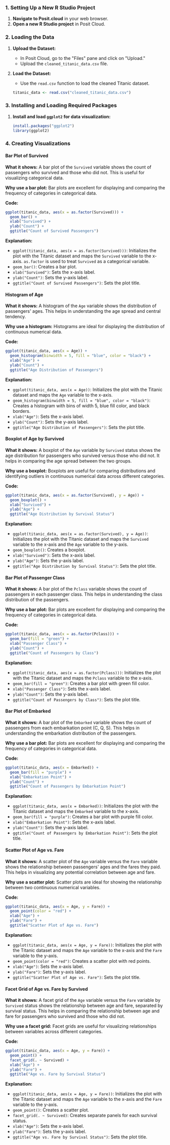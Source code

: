 ### 1. Setting Up a New R Studio Project
1. **Navigate to Posit.cloud** in your web browser.
2. **Open a new R Studio project** in Posit Cloud.

### 2. Loading the Data
1. **Upload the Dataset:**
   - In Posit Cloud, go to the "Files" pane and click on "Upload."
   - Upload the `cleaned_titanic_data.csv` file.

2. **Load the Dataset:**
   - Use the `read.csv` function to load the cleaned Titanic dataset.
   ```r
   titanic_data <- read.csv("cleaned_titanic_data.csv")
   ```

### 3. Installing and Loading Required Packages
1. **Install and load `ggplot2` for data visualization:**
   ```r
   install.packages("ggplot2")
   library(ggplot2)
   ```

### 4. Creating Visualizations

#### Bar Plot of Survived
**What it shows:** A bar plot of the `Survived` variable shows the count of passengers who survived and those who did not. This is useful for visualizing categorical data.

**Why use a bar plot:** Bar plots are excellent for displaying and comparing the frequency of categories in categorical data.

**Code:**
```r
ggplot(titanic_data, aes(x = as.factor(Survived))) +
  geom_bar() +
  xlab("Survived") +
  ylab("Count") +
  ggtitle("Count of Survived Passengers")
```

**Explanation:**
- `ggplot(titanic_data, aes(x = as.factor(Survived)))`: Initializes the plot with the Titanic dataset and maps the `Survived` variable to the x-axis. `as.factor` is used to treat `Survived` as a categorical variable.
- `geom_bar()`: Creates a bar plot.
- `xlab("Survived")`: Sets the x-axis label.
- `ylab("Count")`: Sets the y-axis label.
- `ggtitle("Count of Survived Passengers")`: Sets the plot title.

#### Histogram of Age
**What it shows:** A histogram of the `Age` variable shows the distribution of passengers' ages. This helps in understanding the age spread and central tendency.

**Why use a histogram:** Histograms are ideal for displaying the distribution of continuous numerical data.

**Code:**
```r
ggplot(titanic_data, aes(x = Age)) +
  geom_histogram(binwidth = 5, fill = "blue", color = "black") +
  xlab("Age") +
  ylab("Count") +
  ggtitle("Age Distribution of Passengers")
```

**Explanation:**
- `ggplot(titanic_data, aes(x = Age))`: Initializes the plot with the Titanic dataset and maps the `Age` variable to the x-axis.
- `geom_histogram(binwidth = 5, fill = "blue", color = "black")`: Creates a histogram with bins of width 5, blue fill color, and black borders.
- `xlab("Age")`: Sets the x-axis label.
- `ylab("Count")`: Sets the y-axis label.
- `ggtitle("Age Distribution of Passengers")`: Sets the plot title.

#### Boxplot of Age by Survived
**What it shows:** A boxplot of the `Age` variable by `Survived` status shows the age distribution for passengers who survived versus those who did not. It helps in comparing the age spread between the two groups.

**Why use a boxplot:** Boxplots are useful for comparing distributions and identifying outliers in continuous numerical data across different categories.

**Code:**
```r
ggplot(titanic_data, aes(x = as.factor(Survived), y = Age)) +
  geom_boxplot() +
  xlab("Survived") +
  ylab("Age") +
  ggtitle("Age Distribution by Survival Status")
```

**Explanation:**
- `ggplot(titanic_data, aes(x = as.factor(Survived), y = Age))`: Initializes the plot with the Titanic dataset and maps the `Survived` variable to the x-axis and the `Age` variable to the y-axis.
- `geom_boxplot()`: Creates a boxplot.
- `xlab("Survived")`: Sets the x-axis label.
- `ylab("Age")`: Sets the y-axis label.
- `ggtitle("Age Distribution by Survival Status")`: Sets the plot title.

#### Bar Plot of Passenger Class
**What it shows:** A bar plot of the `Pclass` variable shows the count of passengers in each passenger class. This helps in understanding the class distribution of the passengers.

**Why use a bar plot:** Bar plots are excellent for displaying and comparing the frequency of categories in categorical data.

**Code:**
```r
ggplot(titanic_data, aes(x = as.factor(Pclass))) +
  geom_bar(fill = "green") +
  xlab("Passenger Class") +
  ylab("Count") +
  ggtitle("Count of Passengers by Class")
```

**Explanation:**
- `ggplot(titanic_data, aes(x = as.factor(Pclass)))`: Initializes the plot with the Titanic dataset and maps the `Pclass` variable to the x-axis.
- `geom_bar(fill = "green")`: Creates a bar plot with green fill color.
- `xlab("Passenger Class")`: Sets the x-axis label.
- `ylab("Count")`: Sets the y-axis label.
- `ggtitle("Count of Passengers by Class")`: Sets the plot title.

#### Bar Plot of Embarked
**What it shows:** A bar plot of the `Embarked` variable shows the count of passengers from each embarkation point (C, Q, S). This helps in understanding the embarkation distribution of the passengers.

**Why use a bar plot:** Bar plots are excellent for displaying and comparing the frequency of categories in categorical data.

**Code:**
```r
ggplot(titanic_data, aes(x = Embarked)) +
  geom_bar(fill = "purple") +
  xlab("Embarkation Point") +
  ylab("Count") +
  ggtitle("Count of Passengers by Embarkation Point")
```

**Explanation:**
- `ggplot(titanic_data, aes(x = Embarked))`: Initializes the plot with the Titanic dataset and maps the `Embarked` variable to the x-axis.
- `geom_bar(fill = "purple")`: Creates a bar plot with purple fill color.
- `xlab("Embarkation Point")`: Sets the x-axis label.
- `ylab("Count")`: Sets the y-axis label.
- `ggtitle("Count of Passengers by Embarkation Point")`: Sets the plot title.

#### Scatter Plot of Age vs. Fare
**What it shows:** A scatter plot of the `Age` variable versus the `Fare` variable shows the relationship between passengers' ages and the fares they paid. This helps in visualizing any potential correlation between age and fare.

**Why use a scatter plot:** Scatter plots are ideal for showing the relationship between two continuous numerical variables.

**Code:**
```r
ggplot(titanic_data, aes(x = Age, y = Fare)) +
  geom_point(color = "red") +
  xlab("Age") +
  ylab("Fare") +
  ggtitle("Scatter Plot of Age vs. Fare")
```

**Explanation:**
- `ggplot(titanic_data, aes(x = Age, y = Fare))`: Initializes the plot with the Titanic dataset and maps the `Age` variable to the x-axis and the `Fare` variable to the y-axis.
- `geom_point(color = "red")`: Creates a scatter plot with red points.
- `xlab("Age")`: Sets the x-axis label.
- `ylab("Fare")`: Sets the y-axis label.
- `ggtitle("Scatter Plot of Age vs. Fare")`: Sets the plot title.

#### Facet Grid of Age vs. Fare by Survived
**What it shows:** A facet grid of the `Age` variable versus the `Fare` variable by `Survived` status shows the relationship between age and fare, separated by survival status. This helps in comparing the relationship between age and fare for passengers who survived and those who did not.

**Why use a facet grid:** Facet grids are useful for visualizing relationships between variables across different categories.

**Code:**
```r
ggplot(titanic_data, aes(x = Age, y = Fare)) +
  geom_point() +
  facet_grid(. ~ Survived) +
  xlab("Age") +
  ylab("Fare") +
  ggtitle("Age vs. Fare by Survival Status")
```

**Explanation:**
- `ggplot(titanic_data, aes(x = Age, y = Fare))`: Initializes the plot with the Titanic dataset and maps the `Age` variable to the x-axis and the `Fare` variable to the y-axis.
- `geom_point()`: Creates a scatter plot.
- `facet_grid(. ~ Survived)`: Creates separate panels for each survival status.
- `xlab("Age")`: Sets the x-axis label.
- `ylab("Fare")`: Sets the y-axis label.
- `ggtitle("Age vs. Fare by Survival Status")`: Sets the plot title.

